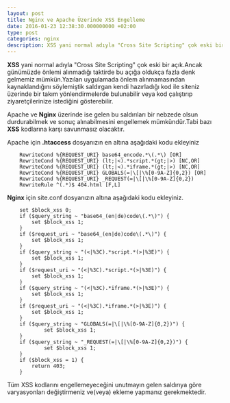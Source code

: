 ```yaml
---
layout: post
title: Nginx ve Apache Üzerinde XSS Engelleme
date: 2016-01-23 12:38:30.000000000 +02:00
type: post
categories: nginx
description: XSS yani normal adıyla "Cross Site Scripting" çok eski bir açık.Ancak günümüzde önlemi alınmadığı taktirde bu açığa oldukça fazla denk gelmemiz
---
```


**XSS** yani normal adıyla "Cross Site Scripting" çok eski bir açık.Ancak günümüzde önlemi alınmadığı taktirde bu açığa oldukça fazla denk gelmemiz mümkün.Yazılan uygulamada önlem alınmamasından kaynaklandığını söylemiştik saldırgan kendi hazırladığı kod ile siteniz üzerinde bir takım yönlendirmelerde bulunabilir veya kod çalıştırıp ziyaretçilerinize istediğini gösterebilir.

Apache ve **Nginx** üzerinde ise gelen bu saldırıları bir nebzede olsun durdurabilmek ve sonuç alınabilmesini engellemek mümkündür.Tabi bazı **XSS** kodlarına karşı savunmasız olacaktır.

Apache için **.htaccess** dosyanızın en altına aşağıdaki kodu ekleyiniz

```
    RewriteCond %{REQUEST_URI} base64_encode.*\(.*\) [OR]
    RewriteCond %{REQUEST_URI} (lt;|<).*script.*(gt;|>) [NC,OR]
    RewriteCond %{REQUEST_URI} (lt;|<).*iframe.*(gt;|>) [NC,OR]
    RewriteCond %{REQUEST_URI} GLOBALS(=|\[|\%[0-9A-Z]{0,2}) [OR]
    RewriteCond %{REQUEST_URI} _REQUEST(=|\[|\%[0-9A-Z]{0,2})
    RewriteRule ^(.*)$ 404.html [F,L]
```

**Nginx** için site.conf dosyanızın altına aşağıdaki kodu ekleyiniz.

```
    set $block_xss 0;
    if ($query_string ~ "base64_(en|de)code\(.*\)") {
    	set $block_xss 1;
    }
    if ($request_uri ~ "base64_(en|de)code\(.*\)") {
    	set $block_xss 1;
    }
    if ($query_string ~ "(<|%3C).*script.*(>|%3E)") {
    	set $block_xss 1;
    }
    if ($request_uri ~ "(<|%3C).*script.*(>|%3E)") {
    	set $block_xss 1;
    }
    if ($query_string ~ "(<|%3C).*iframe.*(>|%3E)") {
    	set $block_xss 1;
    }
    if ($request_uri ~ "(<|%3C).*iframe.*(>|%3E)") {
    	set $block_xss 1;
    }
    if ($query_string ~ "GLOBALS(=|\[|\%[0-9A-Z]{0,2})") {
            set $block_xss 1;
    }
    if ($query_string ~ "_REQUEST(=|\[|\%[0-9A-Z]{0,2})") {
            set $block_xss 1;
    }
    if ($block_xss = 1) {
    	return 403;
    }
```

Tüm XSS kodlarını engellemeyeceğini unutmayın gelen saldırıya göre varyasyonları değiştirmeniz ve(veya) ekleme yapmanız gerekmektedir.
